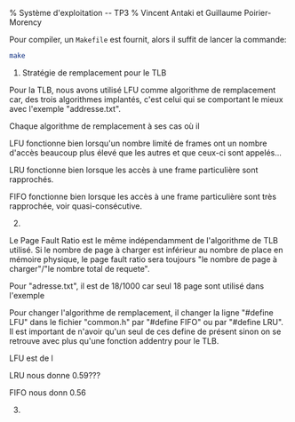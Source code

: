 % Système d'exploitation -- TP3
% Vincent Antaki et Guillaume Poirier-Morency

Pour compiler, un `Makefile` est fournit, alors il suffit de lancer la
commande:

```bash
make
```



1. Stratégie de remplacement pour le TLB

Pour la TLB, nous avons utilisé LFU comme algorithme de remplacement car, des trois algorithmes implantés, c'est celui qui se comportant le mieux avec l'exemple "addresse.txt".

Chaque algorithme de remplacement à ses cas où il

LFU fonctionne bien lorsqu'un nombre limité de frames ont un nombre d'accès beaucoup plus élevé que les autres et que ceux-ci sont appelés...

LRU fonctionne bien lorsque les accès à une frame particulière sont  rapprochés.

FIFO fonctionne bien lorsque les accès à une frame particulière sont très rapprochée, voir quasi-consécutive. 


2.
Le Page Fault Ratio est le même indépendamment de l'algorithme de TLB utilisé. Si le nombre de page à charger est inférieur au nombre de place en mémoire physique, le page fault ratio sera toujours "le nombre de page à charger"/"le nombre total de requete". 


Pour "adresse.txt", il est de 18/1000 car seul 18 page sont utilisé dans l'exemple

Pour changer l'algorithme de remplacement, il changer la ligne "#define LFU" dans le fichier "common.h" par "#define FIFO" ou par "#define LRU". Il est important de n'avoir qu'un seul de ces define de présent sinon on se retrouve avec plus qu'une fonction addentry pour le TLB.

LFU est de l

LRU nous donne 0.59???

FIFO nous donn 0.56

3.


